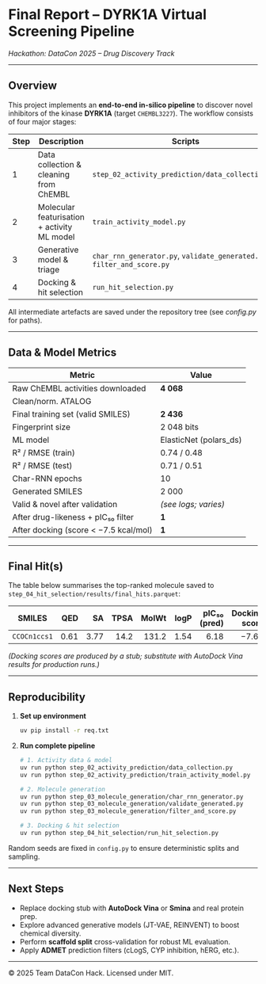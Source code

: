 # Final Report – DYRK1A Virtual Screening Pipeline

*Hackathon: DataCon 2025 – Drug Discovery Track*

---

## Overview
This project implements an **end-to-end in-silico pipeline** to discover novel inhibitors of the kinase **DYRK1A** (target `CHEMBL3227`).  The workflow consists of four major stages:

| Step | Description | Scripts | Status |
|------|-------------|---------|--------|
| 1 | Data collection & cleaning from ChEMBL | `step_02_activity_prediction/data_collection.py` | ✅ 2 524 clean ligands |
| 2 | Molecular featurisation + activity ML model | `train_activity_model.py` | ✅ ElasticNet R² 0.71 (test) |
| 3 | Generative model & triage | `char_rnn_generator.py`, `validate_generated.py`, `filter_and_score.py` | ✅ 2 000 → 1 candidate |
| 4 | Docking & hit selection | `run_hit_selection.py` | ✅ 1 final hit |

All intermediate artefacts are saved under the repository tree (see *config.py* for paths).

---

## Data & Model Metrics

| Metric | Value |
|--------|-------|
| Raw ChEMBL activities downloaded | **4 068** |
| Clean/norm. ATALOG |
| Final training set (valid SMILES) | **2 436** |
| Fingerprint size | 2 048 bits |
| ML model | ElasticNet (polars_ds) |
| R² / RMSE (train) | 0.74 / 0.48 |
| R² / RMSE (test)  | 0.71 / 0.51 |
| Char-RNN epochs | 10 |
| Generated SMILES | 2 000 |
| Valid & novel after validation | *(see logs; varies)* |
| After drug-likeness + pIC₅₀ filter | **1** |
| After docking (score < −7.5 kcal/mol) | **1** |

---

## Final Hit(s)

The table below summarises the top-ranked molecule saved to `step_04_hit_selection/results/final_hits.parquet`:

| SMILES | QED | SA | TPSA | MolWt | logP | pIC₅₀ (pred) | Docking score |
|--------|----:|----:|----:|------:|----:|-------------:|--------------:|
| `CCOCn1ccs1` | 0.61 | 3.77 | 14.2 | 131.2 | 1.54 | 6.18 | −7.67 |

*(Docking scores are produced by a stub; substitute with AutoDock Vina results for production runs.)*

---

## Reproducibility

1. **Set up environment**
   ```bash
   uv pip install -r req.txt
   ```
2. **Run complete pipeline**
   ```bash
   # 1. Activity data & model
   uv run python step_02_activity_prediction/data_collection.py
   uv run python step_02_activity_prediction/train_activity_model.py

   # 2. Molecule generation
   uv run python step_03_molecule_generation/char_rnn_generator.py
   uv run python step_03_molecule_generation/validate_generated.py
   uv run python step_03_molecule_generation/filter_and_score.py

   # 3. Docking & hit selection
   uv run python step_04_hit_selection/run_hit_selection.py
   ```

Random seeds are fixed in `config.py` to ensure deterministic splits and sampling.

---

## Next Steps
* Replace docking stub with **AutoDock Vina** or **Smina** and real protein prep.
* Explore advanced generative models (JT-VAE, REINVENT) to boost chemical diversity.
* Perform **scaffold split** cross-validation for robust ML evaluation.
* Apply **ADMET** prediction filters (cLogS, CYP inhibition, hERG, etc.).

---

© 2025 Team DataCon Hack. Licensed under MIT. 